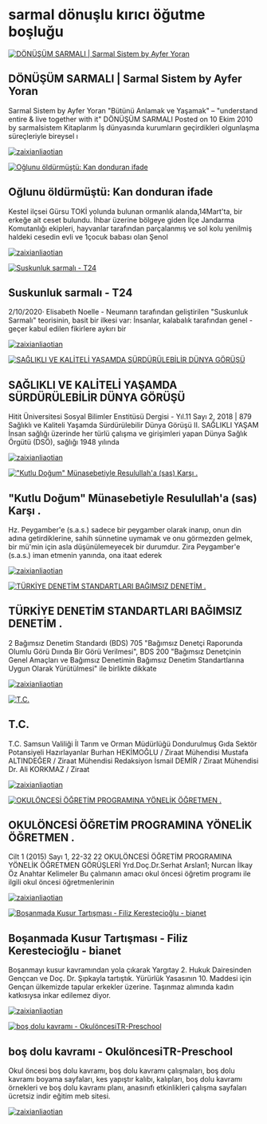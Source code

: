 # sarmal dönuşlu kırıcı öğutme boşluğu
<a href="https://mnn.zoosnet.net/LR/Chatpre.aspx?id=MNN94995150&p=https://topgrinding.com/" target="_blank">![DÖNÜŞÜM SARMALI | Sarmal Sistem by Ayfer Yoran](https://github.com/technlg/images/blob/main/17.jpg)</a>
## DÖNÜŞÜM SARMALI | Sarmal Sistem by Ayfer Yoran
Sarmal Sistem by Ayfer Yoran "Bütünü Anlamak ve Yaşamak" – "understand entire & live together with it" DÖNÜŞÜM SARMALI Posted on 10 Ekim 2010 by sarmalsistem Kitaplarım İş dünyasında kurumların geçirdikleri olgunlaşma süreçleriyle bireysel ı 
<a href="https://mnn.zoosnet.net/LR/Chatpre.aspx?id=MNN94995150&p=https://topgrinding.com/" target="_blank"><img src="https://github.com/technlg/images/raw/main/chat11.jpg" alt="zaixianliaotian"/></a><a href="//whatsapp.shibangsoft.com/WhatsApp.php" ><img src="https://github.com/technlg/images/raw/main/chat11.png" alt=""></a>
<a href="https://mnn.zoosnet.net/LR/Chatpre.aspx?id=MNN94995150&p=https://topgrinding.com/" target="_blank">![Oğlunu öldürmüştü: Kan donduran ifade](https://github.com/technlg/images/blob/main/16.jpg)</a>
## Oğlunu öldürmüştü: Kan donduran ifade
Kestel ilçsei Gürsu TOKİ yolunda bulunan ormanlık alanda,14Mart'ta, bir erkeğe ait ceset bulundu. İhbar üzerine bölgeye giden İlçe Jandarma Komutanlığı ekipleri, hayvanlar tarafından parçalanmış ve sol kolu yenilmiş haldeki cesedin evli ve 1çocuk babası olan Şenol
<a href="https://mnn.zoosnet.net/LR/Chatpre.aspx?id=MNN94995150&p=https://topgrinding.com/" target="_blank"><img src="https://github.com/technlg/images/raw/main/chat11.jpg" alt="zaixianliaotian"/></a><a href="//whatsapp.shibangsoft.com/WhatsApp.php" ><img src="https://github.com/technlg/images/raw/main/chat11.png" alt=""></a>
<a href="https://mnn.zoosnet.net/LR/Chatpre.aspx?id=MNN94995150&p=https://topgrinding.com/" target="_blank">![Suskunluk sarmalı - T24](https://github.com/technlg/images/blob/main/54.jpg)</a>
## Suskunluk sarmalı - T24
2/10/2020· Elisabeth Noelle - Neumann tarafından geliştirilen "Suskunluk Sarmalı" teorisinin, basit bir ilkesi var: İnsanlar, kalabalık tarafından genel - geçer kabul edilen fikirlere aykırı bir 
<a href="https://mnn.zoosnet.net/LR/Chatpre.aspx?id=MNN94995150&p=https://topgrinding.com/" target="_blank"><img src="https://github.com/technlg/images/raw/main/chat11.jpg" alt="zaixianliaotian"/></a><a href="//whatsapp.shibangsoft.com/WhatsApp.php" ><img src="https://github.com/technlg/images/raw/main/chat11.png" alt=""></a>
<a href="https://mnn.zoosnet.net/LR/Chatpre.aspx?id=MNN94995150&p=https://topgrinding.com/" target="_blank">![SAĞLIKLI VE KALİTELİ YAŞAMDA SÜRDÜRÜLEBİLİR DÜNYA GÖRÜŞÜ](https://github.com/technlg/images/blob/main/46.jpg)</a>
## SAĞLIKLI VE KALİTELİ YAŞAMDA SÜRDÜRÜLEBİLİR DÜNYA GÖRÜŞÜ
Hitit Üniversitesi Sosyal Bilimler Enstitüsü Dergisi - Yıl.11 Sayı 2, 2018 | 879 Sağlıklı ve Kaliteli Yaşamda Sürdürülebilir Dünya Görüşü II. SAĞLIKLI YAŞAM İnsan sağlığı üzerinde her türlü çalışma ve girişimleri yapan Dünya Sağlık Örgütü (DSÖ), sağlığı 1948 yılında 
<a href="https://mnn.zoosnet.net/LR/Chatpre.aspx?id=MNN94995150&p=https://topgrinding.com/" target="_blank"><img src="https://github.com/technlg/images/raw/main/chat11.jpg" alt="zaixianliaotian"/></a><a href="//whatsapp.shibangsoft.com/WhatsApp.php" ><img src="https://github.com/technlg/images/raw/main/chat11.png" alt=""></a>
<a href="https://mnn.zoosnet.net/LR/Chatpre.aspx?id=MNN94995150&p=https://topgrinding.com/" target="_blank">!["Kutlu Doğum" Münasebetiyle Resulullah'a (sas) Karşı .](https://github.com/technlg/images/blob/main/66.jpg)</a>
## "Kutlu Doğum" Münasebetiyle Resulullah'a (sas) Karşı .
Hz. Peygamber'e (s.a.s.) sadece bir peygamber olarak inanıp, onun din adına getirdiklerine, sahih sünnetine uymamak ve onu görmezden gelmek, bir mü'min için asla düşünülemeyecek bir durumdur. Zira Peygamber'e (s.a.s.) iman etmenin yanında, ona itaat ederek 
<a href="https://mnn.zoosnet.net/LR/Chatpre.aspx?id=MNN94995150&p=https://topgrinding.com/" target="_blank"><img src="https://github.com/technlg/images/raw/main/chat11.jpg" alt="zaixianliaotian"/></a><a href="//whatsapp.shibangsoft.com/WhatsApp.php" ><img src="https://github.com/technlg/images/raw/main/chat11.png" alt=""></a>
<a href="https://mnn.zoosnet.net/LR/Chatpre.aspx?id=MNN94995150&p=https://topgrinding.com/" target="_blank">![TÜRKİYE DENETİM STANDARTLARI BAĞIMSIZ DENETİM .](https://github.com/technlg/images/blob/main/6.jpg)</a>
## TÜRKİYE DENETİM STANDARTLARI BAĞIMSIZ DENETİM .
2 Bağımsız Denetim Standardı (BDS) 705 "Bağımsız Denetçi Raporunda Olumlu Görü Dıında Bir Görü Verilmesi", BDS 200 "Bağımsız Denetçinin Genel Amaçları ve Bağımsız Denetimin Bağımsız Denetim Standartlarına Uygun Olarak Yürütülmesi" ile birlikte dikkate
<a href="https://mnn.zoosnet.net/LR/Chatpre.aspx?id=MNN94995150&p=https://topgrinding.com/" target="_blank"><img src="https://github.com/technlg/images/raw/main/chat11.jpg" alt="zaixianliaotian"/></a><a href="//whatsapp.shibangsoft.com/WhatsApp.php" ><img src="https://github.com/technlg/images/raw/main/chat11.png" alt=""></a>
<a href="https://mnn.zoosnet.net/LR/Chatpre.aspx?id=MNN94995150&p=https://topgrinding.com/" target="_blank">![T.C.](https://github.com/technlg/images/blob/main/3.jpg)</a>
## T.C.
T.C. Samsun Valiliği İl Tarım ve Orman Müdürlüğü Dondurulmuş Gıda Sektör Potansiyeli Hazırlayanlar Burhan HEKİMOĞLU / Ziraat Mühendisi Mustafa ALTINDEĞER / Ziraat Mühendisi Redaksiyon İsmail DEMİR / Ziraat Mühendisi Dr. Ali KORKMAZ / Ziraat
<a href="https://mnn.zoosnet.net/LR/Chatpre.aspx?id=MNN94995150&p=https://topgrinding.com/" target="_blank"><img src="https://github.com/technlg/images/raw/main/chat11.jpg" alt="zaixianliaotian"/></a><a href="//whatsapp.shibangsoft.com/WhatsApp.php" ><img src="https://github.com/technlg/images/raw/main/chat11.png" alt=""></a>
<a href="https://mnn.zoosnet.net/LR/Chatpre.aspx?id=MNN94995150&p=https://topgrinding.com/" target="_blank">![OKULÖNCESİ ÖĞRETİM PROGRAMINA YÖNELİK ÖĞRETMEN .](https://github.com/technlg/images/blob/main/33.jpg)</a>
## OKULÖNCESİ ÖĞRETİM PROGRAMINA YÖNELİK ÖĞRETMEN .
Cilt 1 (2015) Sayı 1, 22-32 22 OKULÖNCESİ ÖĞRETİM PROGRAMINA YÖNELİK ÖĞRETMEN GÖRÜŞLERİ Yrd.Doç.Dr.Serhat Arslan1; Nurcan İlkay Öz Anahtar Kelimeler Bu çalımanın amacı okul öncesi öğretim programı ile ilgili okul öncesi öğretmenlerinin
<a href="https://mnn.zoosnet.net/LR/Chatpre.aspx?id=MNN94995150&p=https://topgrinding.com/" target="_blank"><img src="https://github.com/technlg/images/raw/main/chat11.jpg" alt="zaixianliaotian"/></a><a href="//whatsapp.shibangsoft.com/WhatsApp.php" ><img src="https://github.com/technlg/images/raw/main/chat11.png" alt=""></a>
<a href="https://mnn.zoosnet.net/LR/Chatpre.aspx?id=MNN94995150&p=https://topgrinding.com/" target="_blank">![Boşanmada Kusur Tartışması - Filiz Kerestecioğlu - bianet](https://github.com/technlg/images/blob/main/18.jpg)</a>
## Boşanmada Kusur Tartışması - Filiz Kerestecioğlu - bianet
Boşanmayı kusur kavramından yola çıkarak Yargıtay 2. Hukuk Dairesinden Gençcan ve Doç. Dr. Şıpkayla tartıştık. Yürürlük Yasasının 10. Maddesi için Gençan ülkemizde tapular erkekler üzerine. Taşınmaz alımında kadın katkısıysa inkar edilemez diyor.
<a href="https://mnn.zoosnet.net/LR/Chatpre.aspx?id=MNN94995150&p=https://topgrinding.com/" target="_blank"><img src="https://github.com/technlg/images/raw/main/chat11.jpg" alt="zaixianliaotian"/></a><a href="//whatsapp.shibangsoft.com/WhatsApp.php" ><img src="https://github.com/technlg/images/raw/main/chat11.png" alt=""></a>
<a href="https://mnn.zoosnet.net/LR/Chatpre.aspx?id=MNN94995150&p=https://topgrinding.com/" target="_blank">![boş dolu kavramı - OkulöncesiTR-Preschool](https://github.com/technlg/images/blob/main/11.jpg)</a>
## boş dolu kavramı - OkulöncesiTR-Preschool
Okul öncesi boş dolu kavramı, boş dolu kavramı çalışmaları, boş dolu kavramı boyama sayfaları, kes yapıştır kalıbı, kalıpları, boş dolu kavramı örnekleri ve boş dolu kavramı planı, anasınıfı etkinlikleri çalışma sayfaları ücretsiz indir eğitim meb sitesi.
<a href="https://mnn.zoosnet.net/LR/Chatpre.aspx?id=MNN94995150&p=https://topgrinding.com/" target="_blank"><img src="https://github.com/technlg/images/raw/main/chat11.jpg" alt="zaixianliaotian"/></a><a href="//whatsapp.shibangsoft.com/WhatsApp.php" ><img src="https://github.com/technlg/images/raw/main/chat11.png" alt=""></a>
